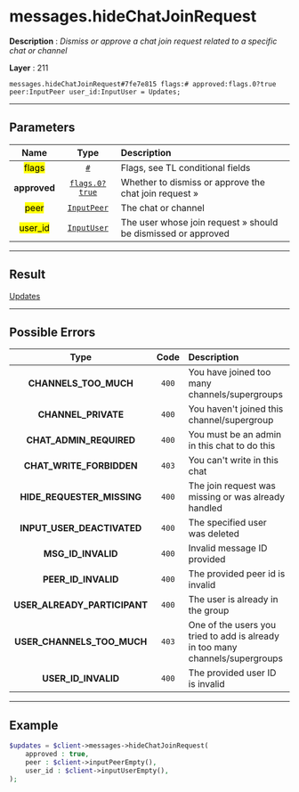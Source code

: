 # messages.hideChatJoinRequest

**Description** : *Dismiss or approve a chat join request related to a specific chat or channel*

**Layer** : 211

```tl
messages.hideChatJoinRequest#7fe7e815 flags:# approved:flags.0?true peer:InputPeer user_id:InputUser = Updates;
```

---

## Parameters

| Name | Type | Description |
| :---: | :---: | :--- |
| <mark>flags</mark> | [`#`](type/#) | Flags, see TL conditional fields |
| **approved** | [`flags.0?true`](type/true) | Whether to dismiss or approve the chat join request » |
| <mark>peer</mark> | [`InputPeer`](type/InputPeer) | The chat or channel |
| <mark>user_id</mark> | [`InputUser`](type/InputUser) | The user whose join request » should be dismissed or approved |

---

## Result

[Updates](type/Updates)

---

## Possible Errors

| Type | Code | Description |
| :---: | :---: | :--- |
| **CHANNELS_TOO_MUCH** | `400` | You have joined too many channels/supergroups |
| **CHANNEL_PRIVATE** | `400` | You haven't joined this channel/supergroup |
| **CHAT_ADMIN_REQUIRED** | `400` | You must be an admin in this chat to do this |
| **CHAT_WRITE_FORBIDDEN** | `403` | You can't write in this chat |
| **HIDE_REQUESTER_MISSING** | `400` | The join request was missing or was already handled |
| **INPUT_USER_DEACTIVATED** | `400` | The specified user was deleted |
| **MSG_ID_INVALID** | `400` | Invalid message ID provided |
| **PEER_ID_INVALID** | `400` | The provided peer id is invalid |
| **USER_ALREADY_PARTICIPANT** | `400` | The user is already in the group |
| **USER_CHANNELS_TOO_MUCH** | `403` | One of the users you tried to add is already in too many channels/supergroups |
| **USER_ID_INVALID** | `400` | The provided user ID is invalid |

---

## Example

```php
$updates = $client->messages->hideChatJoinRequest(
	approved : true,
	peer : $client->inputPeerEmpty(),
	user_id : $client->inputUserEmpty(),
);
```